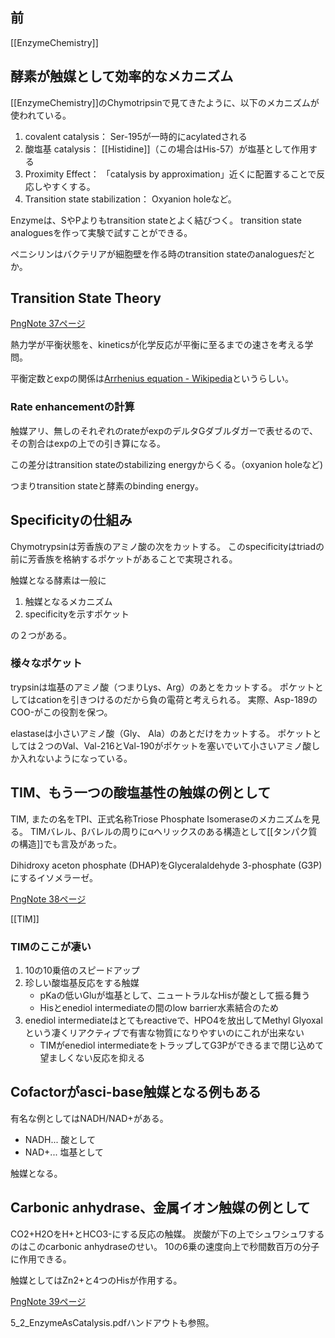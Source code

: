 ## 前

[[EnzymeChemistry]]

## 酵素が触媒として効率的なメカニズム

[[EnzymeChemistry]]のChymotripsinで見てきたように、以下のメカニズムが使われている。

1. covalent catalysis： Ser-195が一時的にacylatedされる
2. 酸塩基 catalysis： [[Histidine]]（この場合はHis-57）が塩基として作用する
3. Proximity Effect： 「catalysis by approximation」近くに配置することで反応しやすくする。
4. Transition state stabilization： Oxyanion holeなど。

Enzymeは、SやPよりもtransition stateとよく結びつく。
transition state analoguesを作って実験で試すことができる。

ペニシリンはバクテリアが細胞壁を作る時のtransition stateのanaloguesだとか。

## Transition State Theory

[PngNote 37ページ](https://karino2.github.io/ImageGallery/Biochemistry705x.html#lg=1&slide=36)

熱力学が平衡状態を、kineticsが化学反応が平衡に至るまでの速さを考える学問。

平衡定数とexpの関係は[Arrhenius equation - Wikipedia](https://en.wikipedia.org/wiki/Arrhenius_equation)というらしい。

### Rate enhancementの計算

触媒アリ、無しのそれぞれのrateがexpのデルタGダブルダガーで表せるので、その割合はexpの上での引き算になる。

この差分はtransition stateのstabilizing energyからくる。（oxyanion holeなど)

つまりtransition stateと酵素のbinding energy。

## Specificityの仕組み

Chymotrypsinは芳香族のアミノ酸の次をカットする。
このspecificityはtriadの前に芳香族を格納するポケットがあることで実現される。

触媒となる酵素は一般に

1. 触媒となるメカニズム
2. specificityを示すポケット

の２つがある。

### 様々なポケット

trypsinは塩基のアミノ酸（つまりLys、Arg）のあとをカットする。
ポケットとしてはcationを引きつけるのだから負の電荷と考えられる。
実際、Asp-189のCOO-がこの役割を保つ。

elastaseは小さいアミノ酸（Gly、 Ala）のあとだけをカットする。
ポケットとしては２つのVal、Val-216とVal-190がポケットを塞いでいて小さいアミノ酸しか入れないようになっている。

## TIM、もう一つの酸塩基性の触媒の例として

TIM, またの名をTPI、正式名称Triose Phosphate Isomeraseのメカニズムを見る。
TIMバレル、βバレルの周りにαヘリックスのある構造として[[タンパク質の構造]]でも言及があった。

Dihidroxy aceton phosphate (DHAP)をGlyceralaldehyde 3-phosphate (G3P)にするイソメラーゼ。

[PngNote 38ページ](https://karino2.github.io/ImageGallery/Biochemistry705x.html#lg=1&slide=37)

[[TIM]]

### TIMのここが凄い

1. 10の10乗倍のスピードアップ
2. 珍しい酸塩基反応をする触媒
   - pKaの低いGluが塩基として、ニュートラルなHisが酸として振る舞う
   - Hisとenediol intermediateの間のlow barrier水素結合のため
3.  enediol intermediateはとてもreactiveで、HPO4を放出してMethyl Glyoxalという凄くリアクティブで有害な物質になりやすいのにこれが出来ない
    - TIMがenediol intermediateをトラップしてG3Pができるまで閉じ込めて望ましくない反応を抑える

## Cofactorがasci-base触媒となる例もある

有名な例としてはNADH/NAD+がある。

- NADH... 酸として
- NAD+... 塩基として

触媒となる。

## Carbonic anhydrase、金属イオン触媒の例として

CO2+H2OをH+とHCO3-にする反応の触媒。
炭酸が下の上でシュワシュワするのはこのcarbonic anhydraseのせい。
10の6乗の速度向上で秒間数百万の分子に作用できる。

触媒としてはZn2+と4つのHisが作用する。

[PngNote 39ページ](https://karino2.github.io/ImageGallery/Biochemistry705x.html#lg=1&slide=38)

5_2_EnzymeAsCatalysis.pdfハンドアウトも参照。